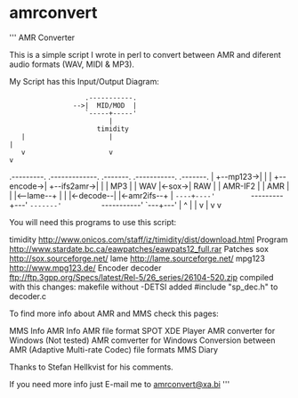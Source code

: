 # amrconvert

'''
AMR Converter

This is a simple script I wrote in perl to convert between AMR and diferent audio formats (WAV, MIDI & MP3).

My Script has this Input/Output Diagram:

                       .-----------. 
                    -->|  MID/MOD  | 
                       `-----+-----' 
                             |
                          timidity
       |                     |                                                             |
       v                     v                                                             v
  .---------.         .-------------.       .-------.          .-----------.           .-------.
  |         +--mp123->|             |       |       +--encode->|           +--ifs2amr->|       |
  |   MP3   |         |     WAV     |<-sox->|  RAW  |          |  AMR-IF2  |           |  AMR  |
  |         |<--lame--+             |       |       |<-decode--|           |<-amr2ifs--+       |
  `----+----'         `---------+---'       `-------'          `-----------'           `---+---'
       |                  ^     |                                                          |
       v                  |     v                                                          v
        
You will need this programs to use this script:

timidity         http://www.onicos.com/staff/iz/timidity/dist/download.html Program
                 http://www.stardate.bc.ca/eawpatches/eawpats12_full.rar    Patches
sox              http://sox.sourceforge.net/
lame             http://lame.sourceforge.net/
mpg123           http://www.mpg123.de/
Encoder decoder  ftp://ftp.3gpp.org/Specs/latest/Rel-5/26_series/26104-520.zip
                 compiled with this changes: makefile without -DETSI
                 added #include "sp_dec.h" to decoder.c   
                 
To find more info about AMR and MMS check this pages:

MMS Info
AMR Info
AMR file format
SPOT XDE Player
AMR converter for Windows (Not tested)
AMR comverter for Windows
Conversion between AMR (Adaptive Multi-rate Codec) file formats
MMS Diary

Thanks to Stefan Hellkvist for his comments.

If you need more info just E-mail me to amrconvert@xa.bi
'''
